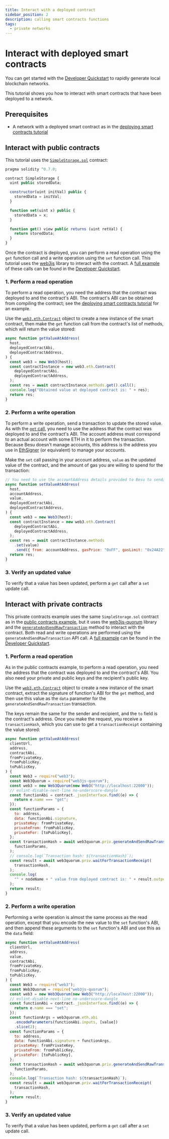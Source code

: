 ```yaml
---
title: Interact with a deployed contract
sidebar_position: 2
description: calling smart contracts functions
tags:
  - private networks
---
```


# Interact with deployed smart contracts

You can get started with the [Developer Quickstart](../quickstart.md) to rapidly generate local blockchain networks.

This tutorial shows you how to interact with smart contracts that have been deployed to a network.

## Prerequisites

- A network with a deployed smart contract as in the [deploying smart contracts tutorial](index.md)

## Interact with public contracts

This tutorial uses the [`SimpleStorage.sol`](https://github.com/ConsenSys/quorum-dev-quickstart/blob/1e8cc281098923802845cd829ec20c88513c2e1c/files/common/smart_contracts/privacy/contracts/SimpleStorage.sol) contract:

```js
pragma solidity ^0.7.0;

contract SimpleStorage {
  uint public storedData;

  constructor(uint initVal) public {
    storedData = initVal;
  }

  function set(uint x) public {
    storedData = x;
  }

  function get() view public returns (uint retVal) {
    return storedData;
  }
}
```

Once the contract is deployed, you can perform a read operation using the `get` function call and a write operation using the `set` function call. This tutorial uses the [web3js](https://www.npmjs.com/package/web3) library to interact with the contract. A [full example](https://github.com/ConsenSys/quorum-dev-quickstart/blob/1e8cc281098923802845cd829ec20c88513c2e1c/files/besu/smart_contracts/privacy/scripts/public_tx.js) of these calls can be found in the [Developer Quickstart].

### 1. Perform a read operation

To perform a read operation, you need the address that the contract was deployed to and the contract's ABI. The contract's ABI can be obtained from compiling the contract; see the [deploying smart contracts tutorial](index.md) for an example.

Use the [`web3.eth.Contract`](https://web3js.readthedocs.io/en/v1.3.4/web3-eth-contract.html) object to create a new instance of the smart contract, then make the `get` function call from the contract's list of methods, which will return the value stored:

```js
async function getValueAtAddress(
  host,
  deployedContractAbi,
  deployedContractAddress,
) {
  const web3 = new Web3(host);
  const contractInstance = new web3.eth.Contract(
    deployedContractAbi,
    deployedContractAddress,
  );
  const res = await contractInstance.methods.get().call();
  console.log("Obtained value at deployed contract is: " + res);
  return res;
}
```

### 2. Perform a write operation

To perform a write operation, send a transaction to update the stored value. As with the [`get` call](#1-perform-a-read-operation), you need to use the address that the contract was deployed to and the contract's ABI. The account address must correspond to an actual account with some ETH in it to perform the transaction. Because Besu doesn't manage accounts, this address is the address you use in [EthSigner](https://docs.ethsigner.consensys.net/en/stable/) (or equivalent) to manage your accounts.

Make the `set` call passing in your account address, `value` as the updated value of the contract, and the amount of gas you are willing to spend for the transaction:

```js
// You need to use the accountAddress details provided to Besu to send/interact with contracts
async function setValueAtAddress(
  host,
  accountAddress,
  value,
  deployedContractAbi,
  deployedContractAddress,
) {
  const web3 = new Web3(host);
  const contractInstance = new web3.eth.Contract(
    deployedContractAbi,
    deployedContractAddress,
  );
  const res = await contractInstance.methods
    .set(value)
    .send({ from: accountAddress, gasPrice: "0xFF", gasLimit: "0x24A22" });
  return res;
}
```

### 3. Verify an updated value

To verify that a value has been updated, perform a `get` call after a `set` update call.

## Interact with private contracts

This private contracts example uses the same `SimpleStorage.sol` contract as in the [public contracts example](#interact-with-public-contracts), but it uses the [web3js-quorum](https://consensys.github.io/web3js-quorum/latest/index.html) library and the [`generateAndSendRawTransaction`](https://consensys.github.io/web3js-quorum/latest/module-priv.html#~generateAndSendRawTransaction) method to interact with the contract. Both read and write operations are performed using the `generateAndSendRawTransaction` API call. A [full example](https://github.com/ConsenSys/quorum-dev-quickstart/blob/1e8cc281098923802845cd829ec20c88513c2e1c/files/besu/smart_contracts/privacy/scripts/private_tx.js) can be found in the [Developer Quickstart].

### 1. Perform a read operation

As in the public contracts example, to perform a read operation, you need the address that the contract was deployed to and the contract's ABI. You also need your private and public keys and the recipient's public key.

Use the [`web3.eth.Contract`](https://web3js.readthedocs.io/en/v1.3.4/web3-eth-contract.html) object to create a new instance of the smart contract, extract the signature of function's ABI for the `get` method, and then use this value as the `data` parameter for the `generateAndSendRawTransaction` transaction.

The keys remain the same for the sender and recipient, and the `to` field is the contract's address. Once you make the request, you receive a `transactionHash`, which you can use to get a `transactionReceipt` containing the value stored:

```js
async function getValueAtAddress(
  clientUrl,
  address,
  contractAbi,
  fromPrivateKey,
  fromPublicKey,
  toPublicKey,
) {
  const Web3 = require("web3");
  const Web3Quorum = require("web3js-quorum");
  const web3 = new Web3Quorum(new Web3("http://localhost:22000"));
  // eslint-disable-next-line no-underscore-dangle
  const functionAbi = contract._jsonInterface.find((e) => {
    return e.name === "get";
  });
  const functionParams = {
    to: address,
    data: functionAbi.signature,
    privateKey: fromPrivateKey,
    privateFrom: fromPublicKey,
    privateFor: [toPublicKey],
  };
  const transactionHash = await web3quorum.priv.generateAndSendRawTransaction(
    functionParams,
  );
  // console.log(`Transaction hash: ${transactionHash}`);
  const result = await web3quorum.priv.waitForTransactionReceipt(
    transactionHash,
  );
  console.log(
    "" + nodeName + " value from deployed contract is: " + result.output,
  );
  return result;
}
```

### 2. Perform a write operation

Performing a write operation is almost the same process as the read operation, except that you encode the new value to the `set` function's ABI, and then append these arguments to the `set` function's ABI and use this as the `data` field:

```js
async function setValueAtAddress(
  clientUrl,
  address,
  value,
  contractAbi,
  fromPrivateKey,
  fromPublicKey,
  toPublicKey,
) {
  const Web3 = require("web3");
  const Web3Quorum = require("web3js-quorum");
  const web3 = new Web3Quorum(new Web3("http://localhost:22000"));
  // eslint-disable-next-line no-underscore-dangle
  const functionAbi = contract._jsonInterface.find((e) => {
    return e.name === "set";
  });
  const functionArgs = web3quorum.eth.abi
    .encodeParameters(functionAbi.inputs, [value])
    .slice(2);
  const functionParams = {
    to: address,
    data: functionAbi.signature + functionArgs,
    privateKey: fromPrivateKey,
    privateFrom: fromPublicKey,
    privateFor: [toPublicKey],
  };
  const transactionHash = await web3quorum.priv.generateAndSendRawTransaction(
    functionParams,
  );
  console.log(`Transaction hash: ${transactionHash}`);
  const result = await web3quorum.priv.waitForTransactionReceipt(
    transactionHash,
  );
  return result;
}
```

### 3. Verify an updated value

To verify that a value has been updated, perform a `get` call after a `set` update call.

[Developer Quickstart]: ../quickstart.md
